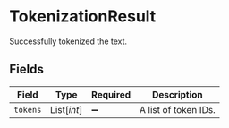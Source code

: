 # TokenizationResult

Successfully tokenized the text.


## Fields

| Field                | Type                 | Required             | Description          |
| -------------------- | -------------------- | -------------------- | -------------------- |
| `tokens`             | List[*int*]          | :heavy_minus_sign:   | A list of token IDs. |